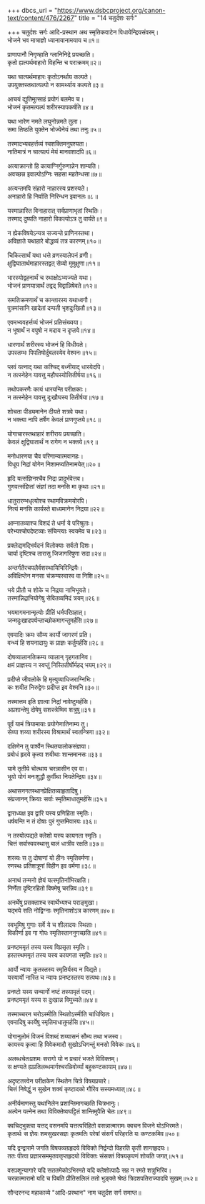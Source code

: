 +++
dbcs_url = "https://www.dsbcproject.org/canon-text/content/476/2267"
title = "14 चतुर्दशः सर्गः"

+++
चतुर्दशः सर्गः
आदि-प्रस्थान
अथ स्मृतिकवाटेन पिधायेन्द्रियसंवरम्।  
भोजने भव मात्राज्ञो ध्यानायानामयाय च॥१॥

प्राणापानौ निगृण्हाति ग्लानिनिद्रे प्रयच्छति।  
कृतो ह्यत्यर्थमाहारो विहन्ति च पराक्रमम्॥२॥

यथा चात्यर्थमाहारः कृतोऽनर्थाय कल्पते।  
उपयुक्तस्तथात्यल्पो न सामर्थ्याय कल्पते॥३॥

आचयं द्युतिमुत्साहं प्रयोगं बलमेव च।  
भोजनं कृतमत्यल्पं शरीरस्यापकर्षति॥४॥

यथा भारेण नमते लघुनोन्नमते तुला।  
समा तिष्ठति युक्तेन भोज्येनेयं तथा तनुः॥५॥

तस्मादभ्यवहर्त्तव्यं स्वशक्तिमनुपश्यता।  
नातिमात्रं न चात्यल्पं मेयं मानवशादपि॥६॥

अत्याक्रान्तो हि कायाग्निर्गुरुणान्नेन शाम्यति।  
अवच्छन्न इवाल्पोऽग्निः सहसा महतेन्धसा॥७॥

अत्यन्तमपि संहारो नाहारस्य प्रशस्यते।  
अनाहारो हि निर्वाति निरिन्धन इवानलः॥८॥

यस्मान्नास्ति विनाहारात् सर्वप्राणाभृतां स्थितिः।  
तस्माद् दुष्यति नाहारो विकल्पोऽत्र तु वार्यते॥९॥

न ह्येकविषयेऽन्यत्र सज्यन्ते प्राणिनस्तथा।  
अविज्ञाते यथाहारे बोद्धव्यं तत्र कारणम्॥१०॥

चिकित्सार्थं यथा धत्ते व्रणस्यालेपनं व्रणी।  
क्षुद्विघातार्थमाहारस्तद्वत् सेव्यो मुमुक्षुणा॥११॥

भारस्योद्वहनार्थं च रथाक्षोऽभ्यज्यते यथा।  
भोजनं प्राणयात्रार्थं तद्वद् विद्वान्निषेवते॥१२॥

समतिक्रमणार्थं च कान्तारस्य यथाध्वगौ।  
पुत्रमांसानि खादेतां दम्पती भृशदुःखितौ॥१३॥

एवमभ्यवहर्त्तव्यं भोजनं प्रतिसंख्यया।  
न भूषार्थं न वपुषो न मदाय न दृप्तये॥१४॥

धारणार्थं शरीरस्य भोजनं हि विधीयते।  
उपस्तम्भः पिपतिषोर्दुबलस्येव वेश्मनः॥१५॥

प्लवं यत्नाद् यथा कश्चिद् बध्नीयाद् धारयेदपि।  
न तत्स्नेहेन यावत्तु महौघस्योत्तितीर्षया॥१६॥

तथोपकरणैः कायं धारयन्ति परीक्षकाः।  
न तत्स्नेहेन यावत्तु दुःखौघस्य तितीर्षया॥१७॥

शोचता पीड्यमानेन दीयते शत्रवे यथा।  
न भक्त्या नापि तर्षेण केवलं प्राणगुप्तये॥१८॥

योगाचारस्तथाहारं शरीराय प्रयच्छति।  
केवलं क्षुद्विघातार्थं न रागेण न भक्तये॥१९॥

मनोधारणया चैव परिणाम्यात्मवानहः।  
विधूय निद्रां योगेन निशामप्यतिनामयेत्॥२०॥

हृदि यत्संज्ञिनश्चैव निद्रा प्रादुर्भवेत्तव।  
गुणवत्संज्ञितां संज्ञां तदा मनसि मा कृथाः॥२१॥

धातुरारम्भधृत्योश्च स्थामविक्रमयोरपि।  
नित्यं मनसि कार्यस्ते बाध्यमानेन निद्रया॥२२॥

आम्नातव्याश्च विशदं ते धर्मा ये परिश्रुताः।  
परेभ्यश्चोपदेष्टव्याः संचिन्त्याः स्वयमेव च॥२३॥

प्रक्लेद्यमद्भिर्वदनं विलोक्याः सर्वतो दिशः।  
चार्या दृष्टिश्च तारासु जिजागरिषुणा सदा॥२४॥

अन्तर्गतैरचपलैर्वशस्थायिभिरिन्द्रियैः।  
अविक्षिप्तेन मनसा चंक्रम्यस्वास्व वा निशि॥२५॥

भये प्रीतौ च शोके च निद्रया नाभिभूयते।  
तस्मान्निद्राभियोगेषु सेवितव्यमिदं त्रयम्॥२६॥

भयमागमनान्मृत्योः प्रीतिं धर्मपरिग्रहात्।  
जन्मदुःखादपर्यन्ताच्छोकमागन्तुमर्हसि॥२७॥

एवमादिः क्रमः सौम्य कार्यो जागरणं प्रति।  
वन्ध्यं हि शयनादायुः क प्राज्ञः कर्तुमर्हसि॥२८॥

दोषव्यालानतिक्रम्य व्यालान् गृहगतानिव।  
क्षमं प्राज्ञस्य न स्वप्तुं निस्तितीर्षोर्महद् भयम्॥२९॥

प्रदीप्ते जीवलोके हि मृत्युव्याधिजराग्निभिः।  
कः शयीत निरुद्वेगः प्रदीप्त इव वेश्मनि॥३०॥

तस्मात्तम इति ज्ञात्वा निद्रां नावेष्टुमर्हसि।  
अप्रशान्तेषु दोषेषु सशस्त्रेष्विव शत्रुषु॥३१॥

पूर्वं यामं त्रियामायाः प्रयोगेणातिनाम्य तु।  
सेव्या शय्या शरीरस्य विश्रामार्थं स्वतन्त्रिणा॥३२॥

दक्षिणेन तु पार्श्वेन स्थितयालोकसंज्ञया।  
प्रबोधं हृदये कृत्वा शयीथाः शान्तमानसः॥३३॥

यामे तृतीये चोत्थाय चरन्नासीन एव वा।  
भूयो योगं मनःशुद्धौ कुर्वीथा नियतेन्द्रियः॥३४॥

अथासनगतस्थानप्रेक्षितव्याहृतादिषु।  
संप्रजानन् क्रियाः सर्वाः स्मृतिमाधातुमर्हसि॥३५॥

द्वाराध्यक्ष इव द्वारि यस्य प्रणिहिता स्मृतिः।  
धर्षयन्ति न तं दोषाः पुरं गुप्तमिवारयः॥३६॥

न तस्योत्पद्यते क्लेशो यस्य कायगता स्मृतिः।  
चित्तं सर्वास्ववस्थासु बालं धात्रीव रक्षति॥३७॥

शरव्यः स तु दोषाणां यो हीनः स्मृतिवर्मणा।  
रणस्थः प्रतिशत्रूणां विहीन इव वर्मणा॥३८॥

अनाथं तन्मनो ज्ञेयं यत्स्मृतिर्नाभिरक्षति।  
निर्णेता दृष्टिरहितो विषमेषु चरन्निव॥३९॥

अनर्थेषु प्रसक्ताश्च स्वार्थेभ्यश्च पराङ्मुखा।  
यद्भये सति नोद्विग्नाः स्मृतिनाशोऽत्र कारणम्॥४०॥

स्वभूमिषु गुणाः सर्वे ये च शीलादयः स्थिताः।  
विकीर्णा इव गा गोपः स्मृतिस्ताननुगच्छति॥४१॥

प्रनष्टममृतं तस्य यस्य विप्रसृता स्मृतिः।  
हस्तस्थममृतं तस्य यस्य कायगता स्मृतिः॥४२॥

आर्यो न्यायः कुतस्तस्य स्मृतिर्यस्य न विद्यते।  
यस्यार्यो नास्ति च न्यायः प्रनष्टस्तस्य सत्पथः॥४३॥

प्रनष्टो यस्य सन्मार्गो नष्टं तस्यामृतं पदम्।  
प्रनष्टममृतं यस्य स दुःखान्न विमुच्यते॥४४॥

तस्माच्चरन चरोऽस्मीति स्थितोऽस्मीति चाधिष्ठितः।  
एवमादिषु कार्येषु स्मृतिमाधातुमर्हसि॥४५॥

योगानुलोमं विजनं विशब्दं शय्यासनं सौम्य तथा भजस्व।  
कायस्य कृत्वा हि विवेकमादौ सुखोऽधिगन्तुं मनसो विवेकः॥४६॥

अलब्धचेतःप्रशमः सरागो यो न प्रचारं भजते विविक्तम्।  
स क्षण्यते ह्यप्रतिलब्धमार्गश्चरन्निवोर्व्यां बहुकण्टकायाम्॥४७॥

अदृष्टतत्त्वेन परीक्षकेण स्थितेन चित्रे विषयप्रचारे।  
चित्तं निषेद्धुं न सुखेन शक्यं कृष्टादको गौरिव सस्यमध्यात्॥४८॥

अनीर्यमाणस्तु यथानिलेन प्रशान्तिमागच्छति चित्रभानुः।  
अल्पेन यत्नेन तथा विविक्तेष्वघट्टितं शान्तिमुपैति चेतः॥४९॥

क्वचिद्भुक्त्वा यत्तद् वसनमपि यत्तत्परिहितो 
वसन्नात्मारामः क्वचन विजने योऽभिरमते।  
कृतार्थः स ज्ञेयः शमसुखरसज्ञः कृतमतिः
परेषां संसर्गं परिहरति यः कण्टकमिव॥५०॥

यदि द्वन्द्वारामे जगति विषयव्यग्रहृदये 
विविक्ते निर्द्वन्दो विहरति कृती शान्तहृदयः।  
ततः पीत्वा प्रज्ञारसममृतवत्तृप्तहृदयो
विविक्तः संसक्तं विषयकृपणं शोचति जगत्॥५१॥

वसञ्शून्यागारे यदि सततमेकोऽभिरमते 
यदि क्लेशोत्पादैः सह न रमते शत्रुभिरिव।  
चरन्नात्मारामो यदि च पिबति प्रीतिसलिलं 
ततो भुङ्‍क्ते श्रेष्ठं त्रिदशपतिराज्यादपि सुखम्॥५२॥

सौन्दरनन्द महाकाव्ये  "आदि-प्रस्थान" नाम चतुर्दश सर्ग समाप्त॥

